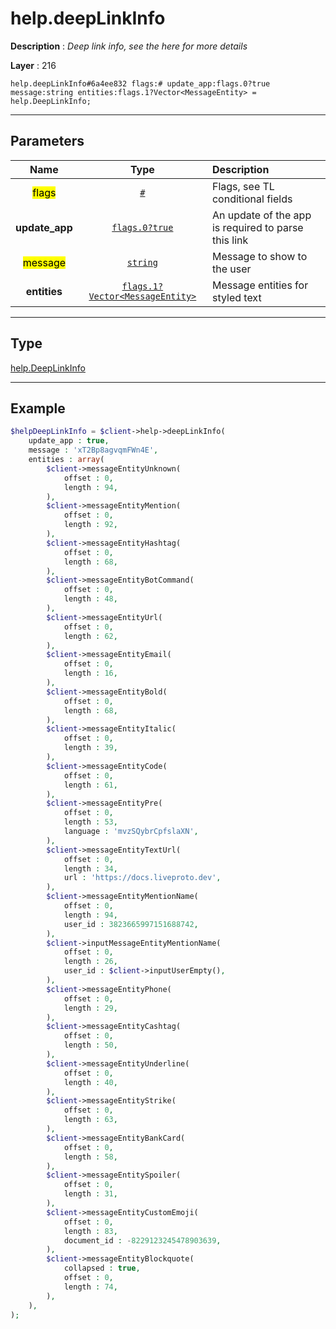# help.deepLinkInfo

**Description** : *Deep link info, see the here for more details*

**Layer** : 216

```tl
help.deepLinkInfo#6a4ee832 flags:# update_app:flags.0?true message:string entities:flags.1?Vector<MessageEntity> = help.DeepLinkInfo;
```

---

## Parameters

| Name | Type | Description |
| :---: | :---: | :--- |
| <mark>flags</mark> | [`#`](type/#) | Flags, see TL conditional fields |
| **update_app** | [`flags.0?true`](type/true) | An update of the app is required to parse this link |
| <mark>message</mark> | [`string`](type/string) | Message to show to the user |
| **entities** | [`flags.1?Vector<MessageEntity>`](type/MessageEntity) | Message entities for styled text |

---

## Type

[help.DeepLinkInfo](type/help.DeepLinkInfo)

---

## Example

```php
$helpDeepLinkInfo = $client->help->deepLinkInfo(
	update_app : true,
	message : 'xT2Bp8agvqmFWn4E',
	entities : array(
		$client->messageEntityUnknown(
			offset : 0,
			length : 94,
		),
		$client->messageEntityMention(
			offset : 0,
			length : 92,
		),
		$client->messageEntityHashtag(
			offset : 0,
			length : 68,
		),
		$client->messageEntityBotCommand(
			offset : 0,
			length : 48,
		),
		$client->messageEntityUrl(
			offset : 0,
			length : 62,
		),
		$client->messageEntityEmail(
			offset : 0,
			length : 16,
		),
		$client->messageEntityBold(
			offset : 0,
			length : 68,
		),
		$client->messageEntityItalic(
			offset : 0,
			length : 39,
		),
		$client->messageEntityCode(
			offset : 0,
			length : 61,
		),
		$client->messageEntityPre(
			offset : 0,
			length : 53,
			language : 'mvzSQybrCpfslaXN',
		),
		$client->messageEntityTextUrl(
			offset : 0,
			length : 34,
			url : 'https://docs.liveproto.dev',
		),
		$client->messageEntityMentionName(
			offset : 0,
			length : 94,
			user_id : 3823665997151688742,
		),
		$client->inputMessageEntityMentionName(
			offset : 0,
			length : 26,
			user_id : $client->inputUserEmpty(),
		),
		$client->messageEntityPhone(
			offset : 0,
			length : 29,
		),
		$client->messageEntityCashtag(
			offset : 0,
			length : 50,
		),
		$client->messageEntityUnderline(
			offset : 0,
			length : 40,
		),
		$client->messageEntityStrike(
			offset : 0,
			length : 63,
		),
		$client->messageEntityBankCard(
			offset : 0,
			length : 58,
		),
		$client->messageEntitySpoiler(
			offset : 0,
			length : 31,
		),
		$client->messageEntityCustomEmoji(
			offset : 0,
			length : 83,
			document_id : -8229123245478903639,
		),
		$client->messageEntityBlockquote(
			collapsed : true,
			offset : 0,
			length : 74,
		),
	),
);
```